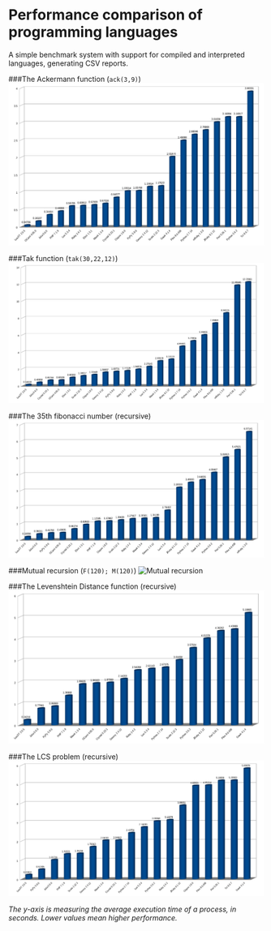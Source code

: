 # Performance comparison of programming languages

A simple benchmark system with support for compiled and interpreted languages, generating CSV reports.

###The Ackermann function (`ack(3,9)`)
![Ackermann recursive](https://raw.githubusercontent.com/trizen/language-benchmarks/master/Stats/Interpreted/ack-function-3-9.png)

###Tak function (`tak(30,22,12)`)
![Tak function](https://raw.githubusercontent.com/trizen/language-benchmarks/master/Stats/Interpreted/tak-30-22-12.png)

###The 35th fibonacci number (recursive)
![Fibonacci recursive](https://raw.githubusercontent.com/trizen/language-benchmarks/master/Stats/Interpreted/fibonacci-35.png)

###Mutual recursion (`F(120); M(120)`)
![Mutual recursion](https://raw.githubusercontent.com/trizen/language-benchmarks/master/Stats/Interpreted/mutual-recursion-120.png)

###The Levenshtein Distance function (recursive)
![Levenshtein Distance](https://raw.githubusercontent.com/trizen/language-benchmarks/master/Stats/Interpreted/lev-distance.png)

###The LCS problem (recursive)
![LCS](https://raw.githubusercontent.com/trizen/language-benchmarks/master/Stats/Interpreted/lcs-test.png)

_The y-axis is measuring the average execution time of a process, in seconds. Lower values mean higher performance._
